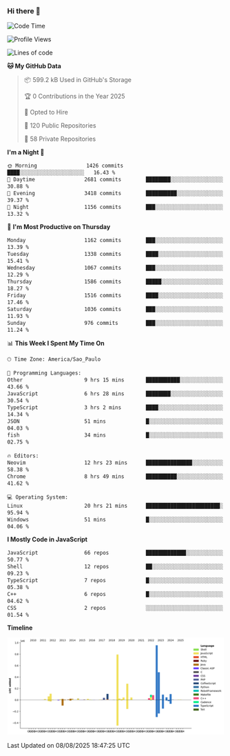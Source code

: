 ### Hi there 👋

<!--START_SECTION:waka-->
![Code Time](http://img.shields.io/badge/Code%20Time-7%2C327%20hrs%2023%20mins-blue)

![Profile Views](http://img.shields.io/badge/Profile%20Views-4-blue)

![Lines of code](https://img.shields.io/badge/From%20Hello%20World%20I%27ve%20Written-3.6%20million%20lines%20of%20code-blue)

**🐱 My GitHub Data** 

> 📦 599.2 kB Used in GitHub's Storage 
 > 
> 🏆 0 Contributions in the Year 2025
 > 
> 💼 Opted to Hire
 > 
> 📜 120 Public Repositories 
 > 
> 🔑 58 Private Repositories 
 > 
**I'm a Night 🦉** 

```text
🌞 Morning                1426 commits        ████░░░░░░░░░░░░░░░░░░░░░   16.43 % 
🌆 Daytime                2681 commits        ████████░░░░░░░░░░░░░░░░░   30.88 % 
🌃 Evening                3418 commits        ██████████░░░░░░░░░░░░░░░   39.37 % 
🌙 Night                  1156 commits        ███░░░░░░░░░░░░░░░░░░░░░░   13.32 % 
```
📅 **I'm Most Productive on Thursday** 

```text
Monday                   1162 commits        ███░░░░░░░░░░░░░░░░░░░░░░   13.39 % 
Tuesday                  1338 commits        ████░░░░░░░░░░░░░░░░░░░░░   15.41 % 
Wednesday                1067 commits        ███░░░░░░░░░░░░░░░░░░░░░░   12.29 % 
Thursday                 1586 commits        █████░░░░░░░░░░░░░░░░░░░░   18.27 % 
Friday                   1516 commits        ████░░░░░░░░░░░░░░░░░░░░░   17.46 % 
Saturday                 1036 commits        ███░░░░░░░░░░░░░░░░░░░░░░   11.93 % 
Sunday                   976 commits         ███░░░░░░░░░░░░░░░░░░░░░░   11.24 % 
```


📊 **This Week I Spent My Time On** 

```text
🕑︎ Time Zone: America/Sao_Paulo

💬 Programming Languages: 
Other                    9 hrs 15 mins       ███████████░░░░░░░░░░░░░░   43.66 % 
JavaScript               6 hrs 28 mins       ████████░░░░░░░░░░░░░░░░░   30.54 % 
TypeScript               3 hrs 2 mins        ████░░░░░░░░░░░░░░░░░░░░░   14.34 % 
JSON                     51 mins             █░░░░░░░░░░░░░░░░░░░░░░░░   04.03 % 
fish                     34 mins             █░░░░░░░░░░░░░░░░░░░░░░░░   02.75 % 

🔥 Editors: 
Neovim                   12 hrs 23 mins      ███████████████░░░░░░░░░░   58.38 % 
Chrome                   8 hrs 49 mins       ██████████░░░░░░░░░░░░░░░   41.62 % 

💻 Operating System: 
Linux                    20 hrs 21 mins      ████████████████████████░   95.94 % 
Windows                  51 mins             █░░░░░░░░░░░░░░░░░░░░░░░░   04.06 % 
```

**I Mostly Code in JavaScript** 

```text
JavaScript               66 repos            █████████████░░░░░░░░░░░░   50.77 % 
Shell                    12 repos            ██░░░░░░░░░░░░░░░░░░░░░░░   09.23 % 
TypeScript               7 repos             █░░░░░░░░░░░░░░░░░░░░░░░░   05.38 % 
C++                      6 repos             █░░░░░░░░░░░░░░░░░░░░░░░░   04.62 % 
CSS                      2 repos             ░░░░░░░░░░░░░░░░░░░░░░░░░   01.54 % 
```



**Timeline**

![Lines of Code chart](https://raw.githubusercontent.com/jampow/jampow/master/assets/bar_graph.png)


 Last Updated on 08/08/2025 18:47:25 UTC
<!--END_SECTION:waka-->
